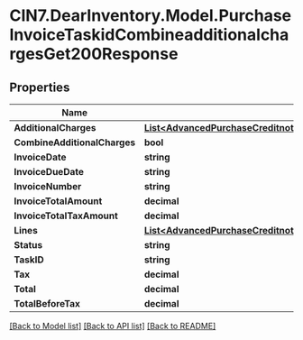 # CIN7.DearInventory.Model.PurchaseInvoiceTaskidCombineadditionalchargesGet200Response

## Properties

| Name                         | Type                                                                                                                                          | Description | Notes      |
| ---------------------------- | --------------------------------------------------------------------------------------------------------------------------------------------- | ----------- | ---------- |
| **AdditionalCharges**        | [**List&lt;AdvancedPurchaseCreditnotePostRequestAdditionalChargesInner&gt;**](AdvancedPurchaseCreditnotePostRequestAdditionalChargesInner.md) |             | [optional] |
| **CombineAdditionalCharges** | **bool**                                                                                                                                      |             | [optional] |
| **InvoiceDate**              | **string**                                                                                                                                    |             | [optional] |
| **InvoiceDueDate**           | **string**                                                                                                                                    |             | [optional] |
| **InvoiceNumber**            | **string**                                                                                                                                    |             | [optional] |
| **InvoiceTotalAmount**       | **decimal**                                                                                                                                   |             | [optional] |
| **InvoiceTotalTaxAmount**    | **decimal**                                                                                                                                   |             | [optional] |
| **Lines**                    | [**List&lt;AdvancedPurchaseCreditnotePostRequestLinesInner&gt;**](AdvancedPurchaseCreditnotePostRequestLinesInner.md)                         |             | [optional] |
| **Status**                   | **string**                                                                                                                                    |             | [optional] |
| **TaskID**                   | **string**                                                                                                                                    |             | [optional] |
| **Tax**                      | **decimal**                                                                                                                                   |             | [optional] |
| **Total**                    | **decimal**                                                                                                                                   |             | [optional] |
| **TotalBeforeTax**           | **decimal**                                                                                                                                   |             | [optional] |

[[Back to Model list]](../README.md#documentation-for-models) [[Back to API list]](../README.md#documentation-for-api-endpoints) [[Back to README]](../README.md)
